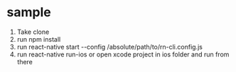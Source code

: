 # sample

1. Take clone 
2. run npm install 
3. run react-native start --config  /absolute/path/to/rn-cli.config.js
4. run react-native run-ios or open xcode project in ios folder and run from there
